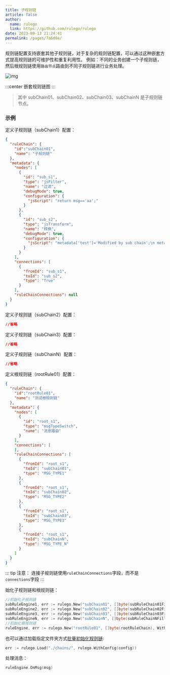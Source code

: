 ```yaml
---
title: 子规则链
article: false
author: 
  name: rulego
  link: https://github.com/rulego/rulego
date: 2023-09-13 21:24:41
permalink: /pages/7a6d0e/
---
```


规则链配置支持嵌套其他子规则链，对于复杂的规则链配置，可以通过这种嵌套方式提高规则链的可维护性和重复利用性。
例如：不同的业务创建一个子规则链，然后根规则链使用`路由节点`路由到不同子规则链进行业务处理。

![img](/img/chain/sub_chain.png)

:::center
嵌套规则链图
:::

>其中 subChain01、subChain02、subChain03、subChainN 是子规则链节点。

### 示例

定义子规则链（subChain1）配置：
```json
{
  "ruleChain": {
    "id":"subChain01",
    "name": "子规则链"
  },
  "metadata": {
    "nodes": [
      {
        "id": "sub_s1",
        "type": "jsFilter",
        "name": "过滤",
        "debugMode": true,
        "configuration": {
          "jsScript": "return msg=='aa';"
        }
      },
      {
        "id": "sub_s2",
        "type": "jsTransform",
        "name": "转换",
        "debugMode": true,
        "configuration": {
          "jsScript": "metadata['test']='Modified by sub chain';\n metadata['index']=52;\n msgType='TEST_MSG_TYPE2';var msg2={};\n  msg2['bb']=22\n return {'msg':msg2,'metadata':metadata,'msgType':msgType};"
        }
      }
    ],
    "connections": [
      {
        "fromId": "sub_s1",
        "toId": "sub_s2",
        "type": "True"
      }
    ],
    "ruleChainConnections": null
  }
}
```

定义子规则链（subChain2）配置：
```json
//省略
```

定义子规则链（subChain3）配置：
```json
//省略
```

定义子规则链（subChainN）配置：
```json
//省略
```

定义根规则链（rootRule01）配置：
```json
{
  "ruleChain": {
    "id":"rootRule01",
    "name": "测试根规则链"
  },
  "metadata": {
    "nodes": [
      {
        "id": "root_s1",
        "type": "msgTypeSwitch",
        "name": "消息路由"
      }
    ],
    "connections": [
    ],
    "ruleChainConnections": [
      {
        "fromId": "root_s1",
        "toId": "subChain01",
        "type": "MSG_TYPE1"
      },
      {
        "fromId": "root_s1",
        "toId": "subChain02",
        "type": "MSG_TYPE2"
      },
      {
        "fromId": "root_s1",
        "toId": "subChain03",
        "type": "MSG_TYPE3"
      },
      {
        "fromId": "root_s1",
        "toId": "subChainN",
        "type": "MSG_TYPE_N"
      }
    ]
  }
}
```
::: tip 注意：
连接子规则链使用`ruleChainConnections`字段，而不是 `connections`字段
:::

始化子规则链和根规则链：
```go
//初始化子规则链
subRuleEngine1, err := rulego.New("subChain01", []byte(subRuleChain01Fille), WithConfig(config))
subRuleEngine2, err := rulego.New("subChain02", []byte(subRuleChain02Fille), WithConfig(config))
subRuleEngine3, err := rulego.New("subChain03", []byte(subRuleChain03Fille), WithConfig(config))
subRuleEngineN, err := rulego.New("subChainN", []byte(subRuleChainNFille), WithConfig(config))
//初始化根规则链
ruleEngine, err := rulego.New("rootRule01", []byte(rootRuleChain), WithConfig(config))
```

也可以通过加载指定文件夹方式[批量初始化规则链](/pages/6bc777/):
```go
err := rulego.Load("./chains/", rulego.WithConfig(config))
```
处理消息：
```go
ruleEngine.OnMsg(msg)
```
